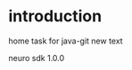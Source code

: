 # introduction
home task for java-git
new text

<dependency>
  <groupId>neuro</groupId>
  <artifactId>sdk</artifactId>
  <version>1.0.0</version>
</dependency>